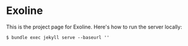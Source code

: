 # Exoline

This is the project page for Exoline. Here's how to run the server locally:

```
$ bundle exec jekyll serve --baseurl ''
```
